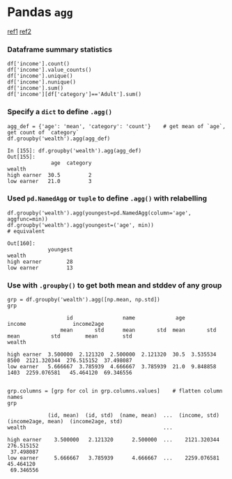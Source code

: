 # Pandas `agg`

[ref1](https://queirozf.com/entries/pandas-dataframe-groupby-examples)
[ref2](https://www.shanelynn.ie/summarising-aggregation-and-grouping-data-in-python-pandas/)


### Dataframe summary statistics

```
df['income'].count()
df['income'].value_counts()
df['income'].unique()
df['income'].nunique()
df['income'].sum()
df['income'][df['category']=='Adult'].sum()

```

### Specify a `dict` to define `.agg()`
```
agg_def = {'age': 'mean', 'category': 'count'}    # get mean of `age`, get count of `category`
df.groupby('wealth').agg(agg_def)

In [155]: df.groupby('wealth').agg(agg_def)
Out[155]:
              age  category
wealth
high earner  30.5         2
low earner   21.0         3
```

### Used `pd.NamedAgg` or `tuple` to define `.agg()` with relabelling
```
df.groupby('wealth').agg(youngest=pd.NamedAgg(column='age', aggfunc=min))
df.groupby('wealth').agg(youngest=('age', min))                               # equivalent

Out[160]:
             youngest
wealth
high earner        28
low earner         13
```



### Use with `.groupby()` to get both mean and stddev of any group
```
grp = df.groupby('wealth').agg([np.mean, np.std])
grp

                   id                name             age           income               income2age
                 mean       std      mean       std  mean       std   mean          std        mean        std
wealth

high earner  3.500000  2.121320  2.500000  2.121320  30.5  3.535534   8500  2121.320344  276.515152  37.498087
low earner   5.666667  3.785939  4.666667  3.785939  21.0  9.848858   1403  2259.076581   45.464120  69.346556


grp.columns = [grp for col in grp.columns.values]    # flatten column names
grp

             (id, mean)  (id, std)  (name, mean)  ...  (income, std)  (income2age, mean)  (income2age, std)
wealth                                            ...

high earner    3.500000   2.121320      2.500000  ...    2121.320344          276.515152
 37.498087
low earner     5.666667   3.785939      4.666667  ...    2259.076581           45.464120
 69.346556
```
